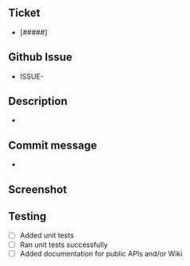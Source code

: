 <!-- Thanks for contributing to Twilio Verify SNA. Please consider this template for your PR -->
<!-- Title format: [Ticket Number/Issue Number] - Brief description -->
<!-- Assignee: Please assign yourself to this PR -->
<!-- Labels: Please add proper labels accordingly (bug, documentation, enhancement, ...) -->

<!-- Ticket: Please add the ticket number or the Github issue number according to your case -->

## Ticket

- [#####]

## Github Issue

- ISSUE-

<!-- Description: Please add a detailed description of your contribution. Include associated PRs or dependencies. If you're opening an integration PR, please add proper checklist of remaining items and tag this PR with a "DO NOT MERGE YET" -->

## Description

-

<!-- Commit message: Use Conventional commits https://www.conventionalcommits.org/en/v1.0.0/-->

## Commit message

-

<!-- Screenshot: When possible add a screenshot or gif showing your changes if not you can remove this section -->

## Screenshot

<!-- Testing: Please check all that apply -->

## Testing

- [ ] Added unit tests
- [ ] Ran unit tests successfully
- [ ] Added documentation for public APIs and/or Wiki
